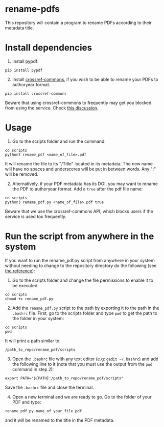 # rename-pdfs
This repository will contain a program to rename PDFs according to their metadata title.

# Install dependencies

1. Install pypdf:
```
pip install pypdf
```

2. Install [crossref-commons](https://gitlab.com/crossref/crossref_commons_py/-/tree/master?ref_type=heads), if you wish to be able to rename your PDFs to authoryear format.
```
pip install crossref-commons
```
Beware that using crossref-commons to frequently may get you blocked from using the service. Check [this discussion](https://www.crossref.org/documentation/retrieve-metadata/rest-api/tips-for-using-the-crossref-rest-api/).

# Usage

1. Go to the scripts folder and run the command:
```
cd scripts
python3 rename_pdf <name_of_file>.pdf
```
It will rename the file to its "/Title" located in its metadata. The new name will have no spaces and underscores will be put in between words. Any ":" will be removed.

2. Alternatively, if your PDF metadata has its DOI, you may want to rename the PDF to authoryear format. Add a `true` after the pdf file name:
```
cd scripts
python3 rename_pdf.py <name_of_file>.pdf true
```
Beware that we use the crossref-commons API, which blocks users if the service is used too frequently.

# Run the script from anywhere in the system
If you want to run the rename_pdf.py script from anywhere in your system without needing to change to the repository directory do the following (see [the reference](https://www.reddit.com/r/linux4noobs/comments/i0172u/adding_python_scripts_to_path_variable_without/)):

1. Go to the scripts folder and change the file permissions to enable it to be executed:
```
cd scripts
chmod +x rename_pdf.py
```

2. Add the `rename_pdf.py` script to the path by exporting it to the path in the `.bashrc` file. First, go to the scripts folder and type `pwd` to get the path to the folder in your system:
```
cd scripts
pwd
```
It will print a path similar to:
```
/path_to_repo/rename_pdf/scripts
```

3. Open the `.bashrc` file with any text editor (e.g: `gedit ~/.bashrc`) and add the following line to it (note that you must use the output from the `pwd` command in step 2):
```
export PATH="${PATH}:/path_to_repo/rename_pdf/scripts"
```
Save the `.bashrc` file and close the terminal.

4. Open a new terminal and we are ready to go. Go to the folder of your PDF and type:
```
rename_pdf.py name_of_your_file.pdf
```
and it will be renamed to the title in the PDF metadata.
